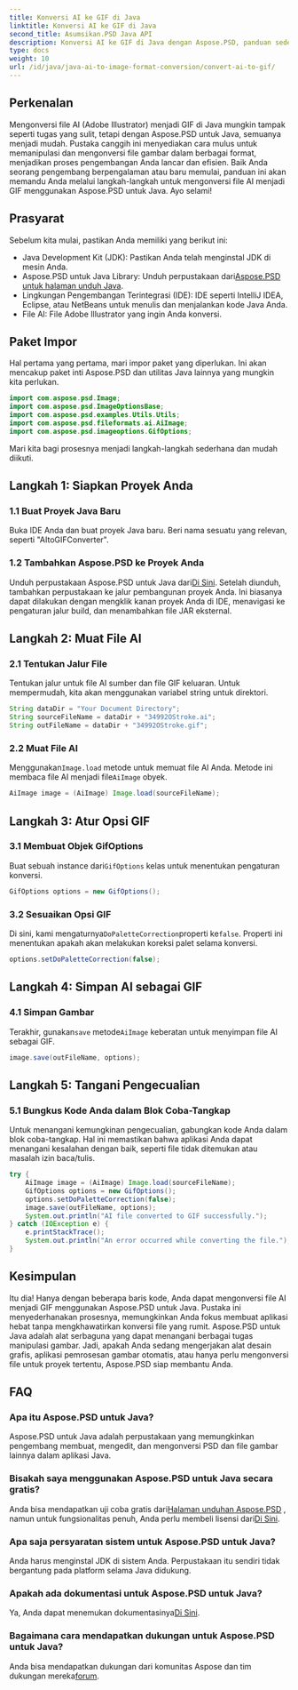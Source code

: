 ```yaml
---
title: Konversi AI ke GIF di Java
linktitle: Konversi AI ke GIF di Java
second_title: Asumsikan.PSD Java API
description: Konversi AI ke GIF di Java dengan Aspose.PSD, panduan sederhana dan efisien untuk pengembang. Pelajari prasyarat, langkah-langkah, dan FAQ untuk konversi yang lancar.
type: docs
weight: 10
url: /id/java/java-ai-to-image-format-conversion/convert-ai-to-gif/
---
```

## Perkenalan
Mengonversi file AI (Adobe Illustrator) menjadi GIF di Java mungkin tampak seperti tugas yang sulit, tetapi dengan Aspose.PSD untuk Java, semuanya menjadi mudah. Pustaka canggih ini menyediakan cara mulus untuk memanipulasi dan mengonversi file gambar dalam berbagai format, menjadikan proses pengembangan Anda lancar dan efisien. Baik Anda seorang pengembang berpengalaman atau baru memulai, panduan ini akan memandu Anda melalui langkah-langkah untuk mengonversi file AI menjadi GIF menggunakan Aspose.PSD untuk Java. Ayo selami!
## Prasyarat
Sebelum kita mulai, pastikan Anda memiliki yang berikut ini:
- Java Development Kit (JDK): Pastikan Anda telah menginstal JDK di mesin Anda.
-  Aspose.PSD untuk Java Library: Unduh perpustakaan dari[Aspose.PSD untuk halaman unduh Java](https://releases.aspose.com/psd/java/).
- Lingkungan Pengembangan Terintegrasi (IDE): IDE seperti IntelliJ IDEA, Eclipse, atau NetBeans untuk menulis dan menjalankan kode Java Anda.
- File AI: File Adobe Illustrator yang ingin Anda konversi.
## Paket Impor
Hal pertama yang pertama, mari impor paket yang diperlukan. Ini akan mencakup paket inti Aspose.PSD dan utilitas Java lainnya yang mungkin kita perlukan.
```java
import com.aspose.psd.Image;
import com.aspose.psd.ImageOptionsBase;
import com.aspose.psd.examples.Utils.Utils;
import com.aspose.psd.fileformats.ai.AiImage;
import com.aspose.psd.imageoptions.GifOptions;
```
Mari kita bagi prosesnya menjadi langkah-langkah sederhana dan mudah diikuti.
## Langkah 1: Siapkan Proyek Anda
### 1.1 Buat Proyek Java Baru
Buka IDE Anda dan buat proyek Java baru. Beri nama sesuatu yang relevan, seperti "AItoGIFConverter".
### 1.2 Tambahkan Aspose.PSD ke Proyek Anda
 Unduh perpustakaan Aspose.PSD untuk Java dari[Di Sini](https://releases.aspose.com/psd/java/). Setelah diunduh, tambahkan perpustakaan ke jalur pembangunan proyek Anda. Ini biasanya dapat dilakukan dengan mengklik kanan proyek Anda di IDE, menavigasi ke pengaturan jalur build, dan menambahkan file JAR eksternal.
## Langkah 2: Muat File AI
### 2.1 Tentukan Jalur File
Tentukan jalur untuk file AI sumber dan file GIF keluaran. Untuk mempermudah, kita akan menggunakan variabel string untuk direktori.
```java
String dataDir = "Your Document Directory";
String sourceFileName = dataDir + "34992OStroke.ai";
String outFileName = dataDir + "34992OStroke.gif";
```
### 2.2 Muat File AI
 Menggunakan`Image.load` metode untuk memuat file AI Anda. Metode ini membaca file AI menjadi file`AiImage` obyek.
```java
AiImage image = (AiImage) Image.load(sourceFileName);
```
## Langkah 3: Atur Opsi GIF
### 3.1 Membuat Objek GifOptions
 Buat sebuah instance dari`GifOptions` kelas untuk menentukan pengaturan konversi.
```java
GifOptions options = new GifOptions();
```
### 3.2 Sesuaikan Opsi GIF
 Di sini, kami mengaturnya`DoPaletteCorrection`properti ke`false`. Properti ini menentukan apakah akan melakukan koreksi palet selama konversi.
```java
options.setDoPaletteCorrection(false);
```
## Langkah 4: Simpan AI sebagai GIF
### 4.1 Simpan Gambar
 Terakhir, gunakan`save` metode`AiImage` keberatan untuk menyimpan file AI sebagai GIF.
```java
image.save(outFileName, options);
```
## Langkah 5: Tangani Pengecualian
### 5.1 Bungkus Kode Anda dalam Blok Coba-Tangkap
Untuk menangani kemungkinan pengecualian, gabungkan kode Anda dalam blok coba-tangkap. Hal ini memastikan bahwa aplikasi Anda dapat menangani kesalahan dengan baik, seperti file tidak ditemukan atau masalah izin baca/tulis.
```java
try {
    AiImage image = (AiImage) Image.load(sourceFileName);
    GifOptions options = new GifOptions();
    options.setDoPaletteCorrection(false);
    image.save(outFileName, options);
    System.out.println("AI file converted to GIF successfully.");
} catch (IOException e) {
    e.printStackTrace();
    System.out.println("An error occurred while converting the file.");
}
```
## Kesimpulan
Itu dia! Hanya dengan beberapa baris kode, Anda dapat mengonversi file AI menjadi GIF menggunakan Aspose.PSD untuk Java. Pustaka ini menyederhanakan prosesnya, memungkinkan Anda fokus membuat aplikasi hebat tanpa mengkhawatirkan konversi file yang rumit. 
Aspose.PSD untuk Java adalah alat serbaguna yang dapat menangani berbagai tugas manipulasi gambar. Jadi, apakah Anda sedang mengerjakan alat desain grafis, aplikasi pemrosesan gambar otomatis, atau hanya perlu mengonversi file untuk proyek tertentu, Aspose.PSD siap membantu Anda.
## FAQ
### Apa itu Aspose.PSD untuk Java?
Aspose.PSD untuk Java adalah perpustakaan yang memungkinkan pengembang membuat, mengedit, dan mengonversi PSD dan file gambar lainnya dalam aplikasi Java.
### Bisakah saya menggunakan Aspose.PSD untuk Java secara gratis?
 Anda bisa mendapatkan uji coba gratis dari[Halaman unduhan Aspose.PSD](https://releases.aspose.com/) , namun untuk fungsionalitas penuh, Anda perlu membeli lisensi dari[Di Sini](https://purchase.aspose.com/buy).
### Apa saja persyaratan sistem untuk Aspose.PSD untuk Java?
Anda harus menginstal JDK di sistem Anda. Perpustakaan itu sendiri tidak bergantung pada platform selama Java didukung.
### Apakah ada dokumentasi untuk Aspose.PSD untuk Java?
 Ya, Anda dapat menemukan dokumentasinya[Di Sini](https://reference.aspose.com/psd/java/).
### Bagaimana cara mendapatkan dukungan untuk Aspose.PSD untuk Java?
Anda bisa mendapatkan dukungan dari komunitas Aspose dan tim dukungan mereka[forum](https://forum.aspose.com/c/psd/34).